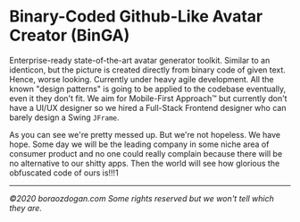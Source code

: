 # Binary-Coded Github-Like Avatar Creator (BinGA)

Enterprise-ready state-of-the-art avatar generator toolkit. Similar to an identicon, 
but the picture is created directly from binary code of given text. Hence, worse looking.
Currently under heavy agile development. All the known "design patterns" is going to be 
applied to the codebase eventually, even it they don't fit. We aim for Mobile-First 
Approach&trade; but currently don't have a UI/UX designer so we hired a Full-Stack Frontend 
designer who can barely design a Swing `JFrame`.

As you can see we're pretty messed up. But we're not hopeless. We have hope. Some day
we will be the leading company in some niche area of consumer product and no one could
really complain because there will be no alternative to our shitty apps. Then the world 
will see how glorious the obfuscated code of ours is!!!1

---

*&copy;2020 boraozdogan.com Some rights reserved but we won't tell which they are.*
